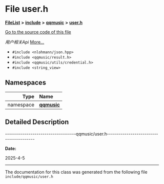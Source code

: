 

# File user.h



[**FileList**](files.md) **>** [**include**](dir_d44c64559bbebec7f509842c48db8b23.md) **>** [**qqmusic**](dir_d63c0418b33b823a308efea67b8f3df2.md) **>** [**user.h**](user_8h.md)

[Go to the source code of this file](user_8h_source.md)

_用户相关Api_ [More...](#detailed-description)

* `#include <nlohmann/json.hpp>`
* `#include <qqmusic/result.h>`
* `#include <qqmusic/utils/credential.h>`
* `#include <string_view>`













## Namespaces

| Type | Name |
| ---: | :--- |
| namespace | [**qqmusic**](namespaceqqmusic.md) <br> |




















































## Detailed Description


------------------------------------qqmusic/user.h-----------------------------------------




**Date:**

2025-4-5



 


    

------------------------------
The documentation for this class was generated from the following file `include/qqmusic/user.h`

